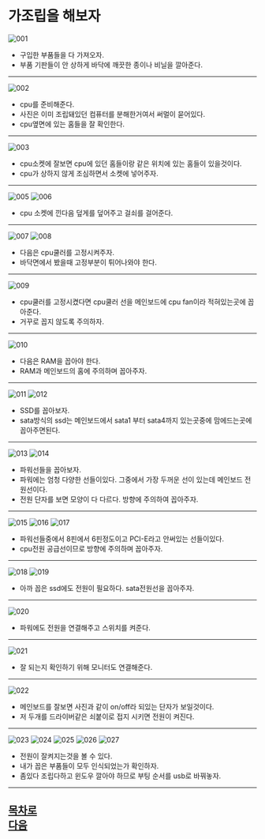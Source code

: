 가조립을 해보자
=======================
![001](https://github.com/isp829/-/blob/main/image/lecture4-2/001.jpg)


* 구입한 부품들을 다 가져오자.
* 부품 기판들이 안 상하게 바닥에 깨끗한 종이나 비닐을 깔아준다. 
------------------------------------------  
![002](https://github.com/isp829/-/blob/main/image/lecture4-2/002.jpg)

* cpu를 준비해준다. 
* 사진은 이미 조립돼있던 컴퓨터를 분해한거여서 써멀이 묻어있다. 
* cpu옆면에 있는 홈들을 잘 확인한다.  
------------------------------ 
![003](https://github.com/isp829/-/blob/main/image/lecture4-2/003.jpg)

* cpu소켓에 잘보면 cpu에 있던 홈들이랑 같은 위치에 있는 홈들이 있을것이다. 
* cpu가 상하지 않게 조심하면서 소켓에 넣어주자.     
------------------------------ 
![005](https://github.com/isp829/-/blob/main/image/lecture4-2/005.jpg)
![006](https://github.com/isp829/-/blob/main/image/lecture4-2/006.jpg)
* cpu 소켓에 낀다음 덮게를 덮어주고 걸쇠를 걸어준다.  
------------------------------ 
![007](https://github.com/isp829/-/blob/main/image/lecture4-2/007.jpg)
![008](https://github.com/isp829/-/blob/main/image/lecture4-2/008.jpg)

* 다음은 cpu쿨러를 고정시켜주자. 
* 바닥면에서 봤을때 고정부분이 튀어나와야 한다.  
------------------------------ 
![009](https://github.com/isp829/-/blob/main/image/lecture4-2/009.jpg)
* cpu쿨러를 고정시켰다면 cpu쿨러 선을 메인보드에 cpu fan이라 적혀있는곳에 꼽아준다.  
* 거꾸로 꼽지 않도록 주의하자.  
------------------------------ 
![010](https://github.com/isp829/-/blob/main/image/lecture4-2/010.jpg)

* 다음은 RAM을 꼽아야 한다.  
* RAM과 메인보드의 홈에 주의하며 꼽아주자.  
------------------------------ 
![011](https://github.com/isp829/-/blob/main/image/lecture4-2/011.jpg)
![012](https://github.com/isp829/-/blob/main/image/lecture4-2/012.jpg)

* SSD를 꼽아보자. 
* sata방식의 ssd는 메인보드에서 sata1 부터 sata4까지 있는곳중에 맘에드는곳에 꼽아주면된다.  
------------------------------ 
![013](https://github.com/isp829/-/blob/main/image/lecture4-2/013.jpg)
![014](https://github.com/isp829/-/blob/main/image/lecture4-2/014.jpg)

* 파워선들을 꼽아보자.  
* 파워에는 엄청 다양한 선들이있다. 그중에서 가장 두꺼운 선이 있는데 메인보드 전원선이다.
* 전원 단자를 보면 모양이 다 다르다. 방향에 주의하여 꼽아주자.   
------------------------------ 
![015](https://github.com/isp829/-/blob/main/image/lecture4-2/015.jpg)
![016](https://github.com/isp829/-/blob/main/image/lecture4-2/016.jpg)
![017](https://github.com/isp829/-/blob/main/image/lecture4-2/017.jpg)

* 파워선들중에서 8핀에서 6핀정도이고 PCI-E라고 안써있는 선들이있다.
* cpu전원 공급선이므로 방향에 주의하며 꼽아주자.  
------------------------------ 
![018](https://github.com/isp829/-/blob/main/image/lecture4-2/018.jpg)
![019](https://github.com/isp829/-/blob/main/image/lecture4-2/019.jpg)

* 아까 꼽은 ssd에도 전원이 필요하다. sata전원선을 꼽아주자. 
------------------------------ 
![020](https://github.com/isp829/-/blob/main/image/lecture4-2/020.jpg)

* 파워에도 전원을 연결해주고 스위치를 켜준다.  
------------------------------ 
![021](https://github.com/isp829/-/blob/main/image/lecture4-2/021.jpg)

* 잘 되는지 확인하기 위해 모니터도 연결해준다.  
------------------------------ 
![022](https://github.com/isp829/-/blob/main/image/lecture4-2/022.jpg)

* 메인보드를 잘보면 사진과 같이 on/off라 되있는 단자가 보일것이다.  
* 저 두개를 드라이버같은 쇠붙이로 접지 시키면 전원이 켜진다.   
------------------------------ 
![023](https://github.com/isp829/-/blob/main/image/lecture4-2/023.jpg)
![024](https://github.com/isp829/-/blob/main/image/lecture4-2/024.jpg)
![025](https://github.com/isp829/-/blob/main/image/lecture4-2/025.jpg)
![026](https://github.com/isp829/-/blob/main/image/lecture4-2/026.jpg)
![027](https://github.com/isp829/-/blob/main/image/lecture4-2/027.jpg)

* 전원이 잘켜지는것을 볼 수 있다.
* 내가 꼽은 부품들이 모두 인식되었는가 확인하자. 
* 좀있다 조립다하고 윈도우 깔아야 하므로 부팅 순서를 usb로 바꿔놓자.
------------------------------ 

[목차로](https://github.com/isp829/-/blob/master/README.md)  
[다음](https://github.com/isp829/-/blob/master/lecture/lecture5.md)  
-----------------------------
    
